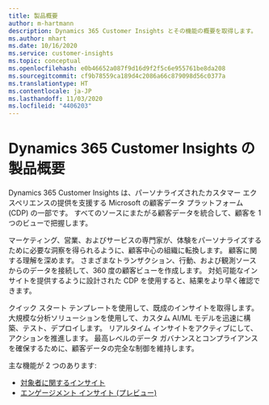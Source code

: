 ```yaml
---
title: 製品概要
author: m-hartmann
description: Dynamics 365 Customer Insights とその機能の概要を取得します。
ms.author: mhart
ms.date: 10/16/2020
ms.service: customer-insights
ms.topic: conceptual
ms.openlocfilehash: e0b46652a087f9d16d9f2f5c6e955761be8da208
ms.sourcegitcommit: cf9b78559ca189d4c2086a66c879098d56c0377a
ms.translationtype: HT
ms.contentlocale: ja-JP
ms.lasthandoff: 11/03/2020
ms.locfileid: "4406203"
---
```

# <a name="product-overview-for-dynamics-365-customer-insights"></a>Dynamics 365 Customer Insights の製品概要

Dynamics 365 Customer Insights は、パーソナライズされたカスタマー エクスペリエンスの提供を支援する Microsoft の顧客データ プラットフォーム (CDP) の一部です。 すべてのソースにまたがる顧客データを統合して、顧客を 1 つのビューで把握します。 

マーケティング、営業、およびサービスの専門家が、体験をパーソナライズするために必要な洞察を得られるように、顧客中心の組織に転換します。 顧客に関する理解を深めます。 さまざまなトランザクション、行動、および観測ソースからのデータを接続して、360 度の顧客ビューを作成します。 対処可能なインサイトを提供するように設計された CDP を使用すると、結果をより早く確認できます。 

クイック スタート テンプレートを使用して、既成のインサイトを取得します。 大規模な分析ソリューションを使用して、カスタム AI/ML モデルを迅速に構築、テスト、デプロイします。 リアルタイム インサイトをアクティブにして、アクションを推進します。 最高レベルのデータ ガバナンスとコンプライアンスを確保するために、顧客データの完全な制御を維持します。 

主な機能が 2 つのあります: 

- [対象者に関するインサイト](audience-insights/overview.md)
- [エンゲージメント インサイト (プレビュー)](engagement-insights/index.yml)
 
